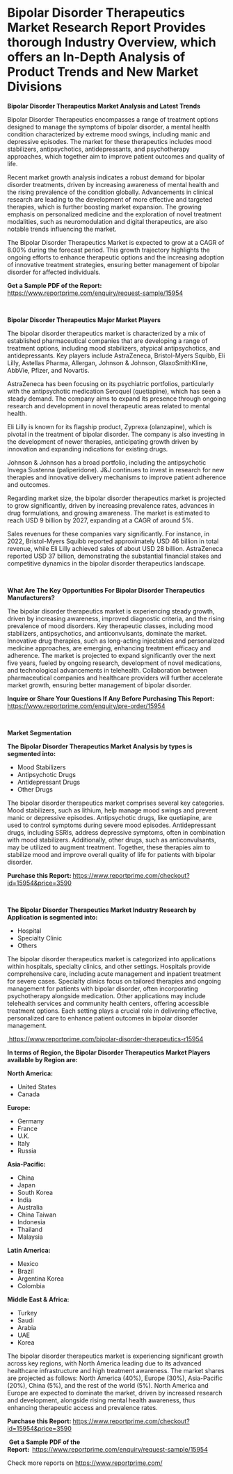 <p><h1>Bipolar Disorder Therapeutics Market Research Report Provides thorough Industry Overview, which offers an In-Depth Analysis of Product Trends and New Market Divisions</h1></p><p><strong>Bipolar Disorder Therapeutics Market Analysis and Latest Trends</strong></p>
<p><p>Bipolar Disorder Therapeutics encompasses a range of treatment options designed to manage the symptoms of bipolar disorder, a mental health condition characterized by extreme mood swings, including manic and depressive episodes. The market for these therapeutics includes mood stabilizers, antipsychotics, antidepressants, and psychotherapy approaches, which together aim to improve patient outcomes and quality of life.</p><p>Recent market growth analysis indicates a robust demand for bipolar disorder treatments, driven by increasing awareness of mental health and the rising prevalence of the condition globally. Advancements in clinical research are leading to the development of more effective and targeted therapies, which is further boosting market expansion. The growing emphasis on personalized medicine and the exploration of novel treatment modalities, such as neuromodulation and digital therapeutics, are also notable trends influencing the market.</p><p>The Bipolar Disorder Therapeutics Market is expected to grow at a CAGR of 8.00% during the forecast period. This growth trajectory highlights the ongoing efforts to enhance therapeutic options and the increasing adoption of innovative treatment strategies, ensuring better management of bipolar disorder for affected individuals.</p></p>
<p><strong>Get a Sample PDF of the Report:&nbsp;</strong> <a href="https://www.reportprime.com/enquiry/request-sample/15954?utm_campaign=3124&utm_medium=2&utm_source=Github&utm_content=ia&utm_term=20032025&utm_id=bipolar-disorder-therapeutics">https://www.reportprime.com/enquiry/request-sample/15954</a></p>
<p>&nbsp;</p>
<p><strong>Bipolar Disorder Therapeutics Major Market Players</strong></p>
<p><p>The bipolar disorder therapeutics market is characterized by a mix of established pharmaceutical companies that are developing a range of treatment options, including mood stabilizers, atypical antipsychotics, and antidepressants. Key players include AstraZeneca, Bristol-Myers Squibb, Eli Lilly, Astellas Pharma, Allergan, Johnson & Johnson, GlaxoSmithKline, AbbVie, Pfizer, and Novartis.</p><p>AstraZeneca has been focusing on its psychiatric portfolios, particularly with the antipsychotic medication Seroquel (quetiapine), which has seen a steady demand. The company aims to expand its presence through ongoing research and development in novel therapeutic areas related to mental health.</p><p>Eli Lilly is known for its flagship product, Zyprexa (olanzapine), which is pivotal in the treatment of bipolar disorder. The company is also investing in the development of newer therapies, anticipating growth driven by innovation and expanding indications for existing drugs.</p><p>Johnson & Johnson has a broad portfolio, including the antipsychotic Invega Sustenna (paliperidone). J&J continues to invest in research for new therapies and innovative delivery mechanisms to improve patient adherence and outcomes.</p><p>Regarding market size, the bipolar disorder therapeutics market is projected to grow significantly, driven by increasing prevalence rates, advances in drug formulations, and growing awareness. The market is estimated to reach USD 9 billion by 2027, expanding at a CAGR of around 5%.</p><p>Sales revenues for these companies vary significantly. For instance, in 2022, Bristol-Myers Squibb reported approximately USD 46 billion in total revenue, while Eli Lilly achieved sales of about USD 28 billion. AstraZeneca reported USD 37 billion, demonstrating the substantial financial stakes and competitive dynamics in the bipolar disorder therapeutics landscape.</p></p>
<p>&nbsp;</p>
<p><strong>What Are The Key Opportunities For Bipolar Disorder Therapeutics Manufacturers?</strong></p>
<p><p>The bipolar disorder therapeutics market is experiencing steady growth, driven by increasing awareness, improved diagnostic criteria, and the rising prevalence of mood disorders. Key therapeutic classes, including mood stabilizers, antipsychotics, and anticonvulsants, dominate the market. Innovative drug therapies, such as long-acting injectables and personalized medicine approaches, are emerging, enhancing treatment efficacy and adherence. The market is projected to expand significantly over the next five years, fueled by ongoing research, development of novel medications, and technological advancements in telehealth. Collaboration between pharmaceutical companies and healthcare providers will further accelerate market growth, ensuring better management of bipolar disorder.</p></p>
<p><strong>Inquire or Share Your Questions If Any Before Purchasing This Report:</strong> <a href="https://www.reportprime.com/enquiry/pre-order/15954?utm_campaign=3124&utm_medium=2&utm_source=Github&utm_content=ia&utm_term=20032025&utm_id=bipolar-disorder-therapeutics">https://www.reportprime.com/enquiry/pre-order/15954</a></p>
<p>&nbsp;</p>
<p><strong>Market Segmentation</strong></p>
<p><strong>The Bipolar Disorder Therapeutics Market Analysis by types is segmented into:</strong></p>
<p><ul><li>Mood Stabilizers</li><li>Antipsychotic Drugs</li><li>Antidepressant Drugs</li><li>Other Drugs</li></ul></p>
<p><p>The bipolar disorder therapeutics market comprises several key categories. Mood stabilizers, such as lithium, help manage mood swings and prevent manic or depressive episodes. Antipsychotic drugs, like quetiapine, are used to control symptoms during severe mood episodes. Antidepressant drugs, including SSRIs, address depressive symptoms, often in combination with mood stabilizers. Additionally, other drugs, such as anticonvulsants, may be utilized to augment treatment. Together, these therapies aim to stabilize mood and improve overall quality of life for patients with bipolar disorder.</p></p>
<p><strong>Purchase this Report:&nbsp;</strong><a href="https://www.reportprime.com/checkout?id=15954&price=3590&utm_campaign=3124&utm_medium=2&utm_source=Github&utm_content=ia&utm_term=20032025&utm_id=bipolar-disorder-therapeutics">https://www.reportprime.com/checkout?id=15954&price=3590</a></p>
<p>&nbsp;</p>
<p><strong>The Bipolar Disorder Therapeutics Market Industry Research by Application is segmented into:</strong></p>
<p><ul><li>Hospital</li><li>Specialty Clinic</li><li>Others</li></ul></p>
<p><p>The bipolar disorder therapeutics market is categorized into applications within hospitals, specialty clinics, and other settings. Hospitals provide comprehensive care, including acute management and inpatient treatment for severe cases. Specialty clinics focus on tailored therapies and ongoing management for patients with bipolar disorder, often incorporating psychotherapy alongside medication. Other applications may include telehealth services and community health centers, offering accessible treatment options. Each setting plays a crucial role in delivering effective, personalized care to enhance patient outcomes in bipolar disorder management.</p></p>
<p><a href="https://www.reportprime.com/bipolar-disorder-therapeutics-r15954?utm_campaign=3124&utm_medium=2&utm_source=Github&utm_content=ia&utm_term=20032025&utm_id=bipolar-disorder-therapeutics">&nbsp;https://www.reportprime.com/bipolar-disorder-therapeutics-r15954</a></p>
<p><strong>In terms of Region, the Bipolar Disorder Therapeutics Market Players available by Region are:</strong></p>
<p>
    <p> <strong> North America: </strong>
        <ul>
            <li>United States</li>
            <li>Canada</li>
        </ul>
        </p> 
    <p> <strong> Europe: </strong>
        <ul>
            <li>Germany</li>
            <li>France</li>
            <li>U.K.</li>
            <li>Italy</li>
            <li>Russia</li>
        </ul>
        </p> 
    <p> <strong> Asia-Pacific: </strong>
        <ul>
            <li>China</li>
            <li>Japan</li>
            <li>South Korea</li>
            <li>India</li>
            <li>Australia</li>
            <li>China Taiwan</li>
            <li>Indonesia</li>
            <li>Thailand</li>
            <li>Malaysia</li>
        </ul>
        </p> 
    <p> <strong> Latin America: </strong>
        <ul>
            <li>Mexico</li>
            <li>Brazil</li>
            <li>Argentina Korea</li>
            <li>Colombia</li>
        </ul>
        </p> 
    <p> <strong> Middle East & Africa: </strong>
        <ul>
            <li>Turkey</li>
            <li>Saudi</li>
            <li>Arabia</li>
            <li>UAE</li>
            <li>Korea</li>
        </ul>
    </p>
    </p>
<p><p>The bipolar disorder therapeutics market is experiencing significant growth across key regions, with North America leading due to its advanced healthcare infrastructure and high treatment awareness. The market shares are projected as follows: North America (40%), Europe (30%), Asia-Pacific (20%), China (5%), and the rest of the world (5%). North America and Europe are expected to dominate the market, driven by increased research and development, alongside rising mental health awareness, thus enhancing therapeutic access and prevalence rates.</p></p>
<p><strong>Purchase this Report: </strong><a href="https://www.reportprime.com/checkout?id=15954&price=3590&utm_campaign=3124&utm_medium=2&utm_source=Github&utm_content=ia&utm_term=20032025&utm_id=bipolar-disorder-therapeutics">https://www.reportprime.com/checkout?id=15954&price=3590</a></p>
<p>&nbsp;<strong>Get a Sample PDF of the Report:&nbsp;&nbsp;</strong><a href="https://www.reportprime.com/enquiry/request-sample/15954?utm_campaign=3124&utm_medium=2&utm_source=Github&utm_content=ia&utm_term=20032025&utm_id=bipolar-disorder-therapeutics">https://www.reportprime.com/enquiry/request-sample/15954</a></p>
<p><strong></strong></p>
<p>Check more reports on <a href="https://www.reportprime.com/?utm_campaign=3124&utm_medium=2&utm_source=Github&utm_content=ia&utm_term=20032025&utm_id=bipolar-disorder-therapeutics">https://www.reportprime.com/</a></p>
